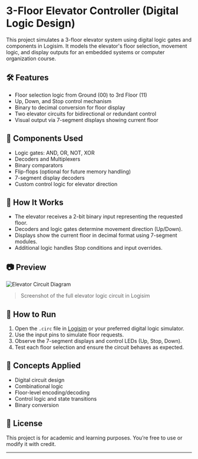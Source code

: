 # 3-Floor Elevator Controller (Digital Logic Design)

This project simulates a 3-floor elevator system using digital logic gates and components in Logisim. It models the elevator's floor selection, movement logic, and display outputs for an embedded systems or computer organization course.

## 🛠 Features
- Floor selection logic from Ground (00) to 3rd Floor (11)
- Up, Down, and Stop control mechanism
- Binary to decimal conversion for floor display
- Two elevator circuits for bidirectional or redundant control
- Visual output via 7-segment displays showing current floor

## 🧩 Components Used
- Logic gates: AND, OR, NOT, XOR
- Decoders and Multiplexers
- Binary comparators
- Flip-flops (optional for future memory handling)
- 7-segment display decoders
- Custom control logic for elevator direction

## 🚀 How It Works
- The elevator receives a 2-bit binary input representing the requested floor.
- Decoders and logic gates determine movement direction (Up/Down).
- Displays show the current floor in decimal format using 7-segment modules.
- Additional logic handles Stop conditions and input overrides.

## 📷 Preview
![Elevator Circuit Diagram](./Screenshot.png)  
> Screenshot of the full elevator logic circuit in Logisim

## 🧪 How to Run
1. Open the `.circ` file in [Logisim](http://www.cburch.com/logisim/) or your preferred digital logic simulator.
2. Use the input pins to simulate floor requests.
3. Observe the 7-segment displays and control LEDs (Up, Stop, Down).
4. Test each floor selection and ensure the circuit behaves as expected.

## 🧠 Concepts Applied
- Digital circuit design
- Combinational logic
- Floor-level encoding/decoding
- Control logic and state transitions
- Binary conversion

## 📜 License
This project is for academic and learning purposes. You’re free to use or modify it with credit.

---



